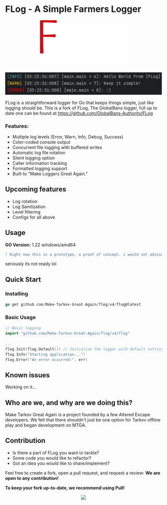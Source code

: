# FLog - A Simple Farmers Logger
<p align="center"><img src = "/assets/FLog.png"></p>

<p align="center"><img src = "/assets/example.png"></p>

FLog is a straightforward logger for Go that keeps things simple, just like logging should be. This is a fork of FLog, The GlobalBans logger, full up to date one can be found at https://github.com/GlobalBans-Authority/FLog

### Features:
- Multiple log levels (Error, Warn, Info, Debug, Success)
- Color-coded console output
- Concurrent file logging with buffered writes
- Automatic log file rotation
- Silent logging option
- Caller information tracking
- Formatted logging support
- Built to "Make Loggers Great Again."



## Upcoming features
- Log rotation
- Log Sanitization
- Level filtering
- Configs for all above


## Usage

**GO Version:** 1.22 windows/amd64

```diff
! Right now this is a prototype, a proof of concept. i would not advise using this in production!
```
seriously its not ready lol


## Quick Start

### Installing

```go
go get github.com/Make-Tarkov-Great-Again/flog/v4/flog@latest
```
### Basic Usage

```go
// Basic logging
import "github.com/Make-Tarkov-Great-Again/flog/v4/flog"

...
flog.Init(flog.Default()) // Initialize the logger with default settings (Fastest)
flog.Info("Starting application...")
flog.Error("An error occurred:", err)
```

## Known issues

Working on it...

## Who are we, and why are we doing this?

Make Tarkov Great Again is a project founded by a few Altered Escape developers. We felt that there shouldn't just be one option for Tarkov offline play and began development on MTGA.


## Contribution

- Is there a part of FLog you want to tackle?
- Some code you would like to refactor?
- Got an idea you would like to share/implement?

Feel free to create a fork, open a pull request, and request a review: **We are open to any contribution!**

**To keep your fork up-to-date, we recommend using Pull!**

<p align="center"><img src = "https://user-images.githubusercontent.com/21200584/183050357-6c92f1cd-68ca-4f74-b41d-1706915c67cf.gif"></p>
